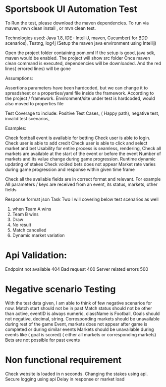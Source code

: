 # Sportsbook UI Automation Test


To Run the test, please download the maven dependencies. To run via maven, mvn clean install , or mvn clean test.


Technologies used:
Java 1.8, IDE : IntelliJ, maven, Cucumber( for BDD scenarios), Testng, log4j
(Setup the maven java environment using Intellij) 

Open the project folder containing pom.xml
If the setup is good, java sdk, maven would be enabled. The project will show src folder
Once maven clean command is executed, dependencies will be downloaded. And the red lines( errored lines) will be gone
 
Assumptions: 

Assertions parameters have been hardcoded, but we can change it to spreadsheet or a properties/yaml file inside the framework. According to the project / framework.
Environment/site under test is hardcoded, would also moved to properties file

Test Coverage to include:
Positive Test Cases, ( Happy path), negative test, invalid test scenarios, 

Examples:


Check football event is available for betting
Check user is able to login. 
Check user is able to add credit
Check user is able to click and select market and bet
Usability for entire process is seamless, rendering, 
Check all markets are available at the start of the event or before the event
Number of markets and its value change during game progression. Runtime dynamic updating of stakes
Check voided bets does not appear
Market rate varies during game progression and response within given time frame

Check all the available fields are in correct format and relevant. 
For example 
All parameters / keys are received from an event, its status, markets, other fields 


Response format json
Task Two
I will covering below test scenarios as well
1) when Team A wins
2) Team B  wins
3) Draw
4) No result
5) Match cancelled 
6) Dynamic market variation


# Api Validation:
Endpoint not available 404
Bad request 400
Server related errors 500

# Negative scenario Testing
With the test data given, I am  able to think of few negative scenarios for now.
Match start should not be in past 
Match status should not be other than active, eventID is always numeric, className is Football, 
Goals should not negative, decimal, string.
Corresponding markets should be unavailable during rest of the game
Event, markets  does not appear after game is completed or during similar events
Markets should be unavailable during events like ( goal is scored) ( either all markets or corresponding markets)
Bets are not possible for past events


# Non functional requirement
Check website is loaded in n seconds.
Changing the stakes using api. 
Secure logging using api
Delay in response or market load
